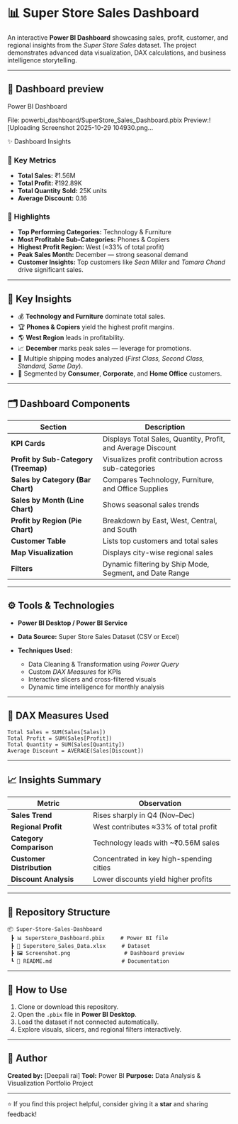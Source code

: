 # 📊 Super Store Sales Dashboard

An interactive **Power BI Dashboard** showcasing sales, profit, customer, and regional insights from the *Super Store Sales* dataset.
The project demonstrates advanced data visualization, DAX calculations, and business intelligence storytelling.

---

## 🧾 Dashboard preview
 Power BI Dashboard




File: powerbi_dashboard/SuperStore_Sales_Dashboard.pbix
Preview:![Uploading Screenshot 2025-10-29 104930.png…


✨ Dashboard Insights

### 🔹 **Key Metrics**

* **Total Sales:** ₹1.56M
* **Total Profit:** ₹192.89K
* **Total Quantity Sold:** 25K units
* **Average Discount:** 0.16

### 🔹 **Highlights**

* **Top Performing Categories:** Technology & Furniture
* **Most Profitable Sub-Categories:** Phones & Copiers
* **Highest Profit Region:** West (≈33% of total profit)
* **Peak Sales Month:** December — strong seasonal demand
* **Customer Insights:** Top customers like *Sean Miller* and *Tamara Chand* drive significant sales.

---

## 🧠 Key Insights

* 💰 **Technology and Furniture** dominate total sales.
* 🏆 **Phones & Copiers** yield the highest profit margins.
* 🌎 **West Region** leads in profitability.
* 📈 **December** marks peak sales — leverage for promotions.
* 🚚 Multiple shipping modes analyzed (*First Class, Second Class, Standard, Same Day*).
* 👥 Segmented by **Consumer**, **Corporate**, and **Home Office** customers.

---

## 🗂️ Dashboard Components

| Section                              | Description                                                  |
| ------------------------------------ | ------------------------------------------------------------ |
| **KPI Cards**                        | Displays Total Sales, Quantity, Profit, and Average Discount |
| **Profit by Sub-Category (Treemap)** | Visualizes profit contribution across sub-categories         |
| **Sales by Category (Bar Chart)**    | Compares Technology, Furniture, and Office Supplies          |
| **Sales by Month (Line Chart)**      | Shows seasonal sales trends                                  |
| **Profit by Region (Pie Chart)**     | Breakdown by East, West, Central, and South                  |
| **Customer Table**                   | Lists top customers and total sales                          |
| **Map Visualization**                | Displays city-wise regional sales                            |
| **Filters**                          | Dynamic filtering by Ship Mode, Segment, and Date Range      |

---

## ⚙️ Tools & Technologies

* **Power BI Desktop / Power BI Service**
* **Data Source:** Super Store Sales Dataset (CSV or Excel)
* **Techniques Used:**

  * Data Cleaning & Transformation using *Power Query*
  * Custom *DAX Measures* for KPIs
  * Interactive slicers and cross-filtered visuals
  * Dynamic time intelligence for monthly analysis

---

## 🧩 DAX Measures Used

```DAX
Total Sales = SUM(Sales[Sales])
Total Profit = SUM(Sales[Profit])
Total Quantity = SUM(Sales[Quantity])
Average Discount = AVERAGE(Sales[Discount])
```

---

## 📈 Insights Summary

| Metric                    | Observation                              |
| ------------------------- | ---------------------------------------- |
| **Sales Trend**           | Rises sharply in Q4 (Nov–Dec)            |
| **Regional Profit**       | West contributes ≈33% of total profit    |
| **Category Comparison**   | Technology leads with ~₹0.56M sales      |
| **Customer Distribution** | Concentrated in key high-spending cities |
| **Discount Analysis**     | Lower discounts yield higher profits     |

---

## 📂 Repository Structure

```
📦 Super-Store-Sales-Dashboard
 ┣ 📊 SuperStore_Dashboard.pbix     # Power BI file
 ┣ 📄 Superstore_Sales_Data.xlsx     # Dataset
 ┣ 🖼️ Screenshot.png                 # Dashboard preview
 ┗ 📘 README.md                      # Documentation
```

---

## 🚀 How to Use

1. Clone or download this repository.
2. Open the `.pbix` file in **Power BI Desktop**.
3. Load the dataset if not connected automatically.
4. Explore visuals, slicers, and regional filters interactively.

---

## 🧾 Author

**Created by:** [Deepali rai]
**Tool:** Power BI
**Purpose:** Data Analysis & Visualization Portfolio Project

---

⭐ If you find this project helpful, consider giving it a **star** and sharing feedback!
